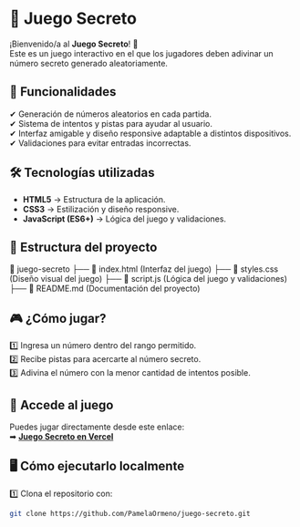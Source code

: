 # 🎲 Juego Secreto

¡Bienvenido/a al **Juego Secreto**! 🚀  
Este es un juego interactivo en el que los jugadores deben adivinar un número secreto generado aleatoriamente.

## 🚀 Funcionalidades
✔ Generación de números aleatorios en cada partida.  
✔ Sistema de intentos y pistas para ayudar al usuario.  
✔ Interfaz amigable y diseño responsive adaptable a distintos dispositivos.  
✔ Validaciones para evitar entradas incorrectas.  

## 🛠️ Tecnologías utilizadas
- **HTML5** → Estructura de la aplicación.  
- **CSS3** → Estilización y diseño responsive.  
- **JavaScript (ES6+)** → Lógica del juego y validaciones.  

## 📂 Estructura del proyecto
📂 juego-secreto
├── 📄 index.html (Interfaz del juego)
├── 📄 styles.css (Diseño visual del juego)
├── 📄 script.js (Lógica del juego y validaciones)
├── 📄 README.md (Documentación del proyecto)

## 🎮 ¿Cómo jugar?
1️⃣ Ingresa un número dentro del rango permitido.  
2️⃣ Recibe pistas para acercarte al número secreto.  
3️⃣ Adivina el número con la menor cantidad de intentos posible.  

## 🔗 Accede al juego
Puedes jugar directamente desde este enlace:  
➡ **[Juego Secreto en Vercel](https://juego-secreto-peach.vercel.app/)**

## 🖥️ Cómo ejecutarlo localmente
1️⃣ Clona el repositorio con:  
   ```sh
   git clone https://github.com/PamelaOrmeno/juego-secreto.git

